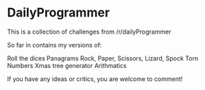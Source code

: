 DailyProgrammer
===============

This is a collection of challenges from /r/dailyProgrammer

So far in contains my versions of:

Roll the dices
Panagrams
Rock, Paper, Scissors, Lizard, Spock
Torn Numbers
Xmas tree generator
Arithmatics

If you have any ideas or critics, you are welcome to comment!
